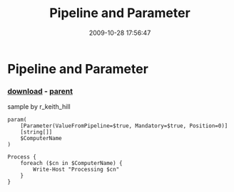 ﻿---
pid:            1428
poster:         halr9000
title:          Pipeline and Parameter
date:           2009-10-28 17:56:47
format:         posh
parent:         1427
parent:         1427

---

# Pipeline and Parameter

### [download](1428.ps1) - [parent](1427.md)

sample by r_keith_hill

```posh
param(
    [Parameter(ValueFromPipeline=$true, Mandatory=$true, Position=0)]
    [string[]]
    $ComputerName
)
 
Process {
    foreach ($cn in $ComputerName) {
        Write-Host "Processing $cn"
    }
}
```
